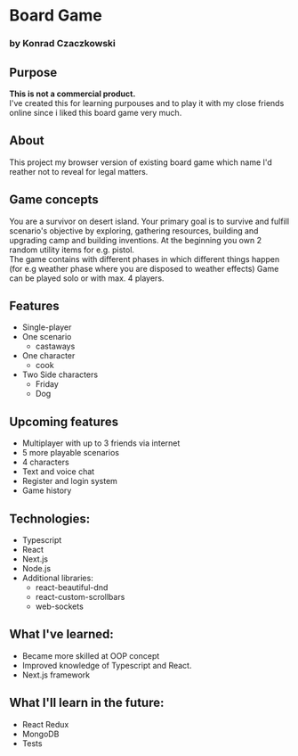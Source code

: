 # Board Game

### by Konrad Czaczkowski

## Purpose

<strong>This is not a commercial product.</strong>
<br> I've created this for learning purpouses and to play it with my close friends online since i liked this board game
very much.

## About

This project my browser version of existing board
game which name I'd reather not to reveal for legal matters.

## Game concepts

You are a survivor on desert island. Your primary goal is
to survive and fulfill scenario's objective by exploring,
gathering resources, building and upgrading camp and building inventions.
At the beginning you own 2 random utility items for e.g. pistol.
<br>
The game contains with different phases in which different things happen  (for e.g weather phase where you are disposed
to weather effects)
Game can be played solo or with max. 4 players.

## Features

* Single-player
* One scenario
    * castaways
* One character
    * cook
* Two Side characters
    * Friday
    * Dog

## Upcoming features

* Multiplayer with up to 3 friends via internet
* 5 more playable scenarios
* 4 characters
* Text and voice chat
* Register and login system
* Game history

## Technologies:

* Typescript
* React
* Next.js
* Node.js
* Additional libraries:
    * react-beautiful-dnd
    * react-custom-scrollbars
    * web-sockets

## What I've learned:

* Became more skilled at OOP concept
* Improved knowledge of Typescript and React.
* Next.js framework

## What I'll learn in the future:

* React Redux
* MongoDB
* Tests